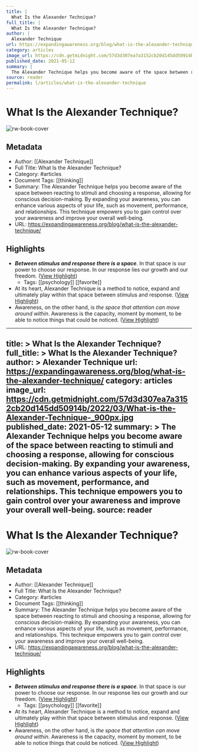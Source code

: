 ```yaml
---
title: |
  What Is the Alexander Technique?
full_title: |
  What Is the Alexander Technique?
author: |
  Alexander Technique
url: https://expandingawareness.org/blog/what-is-the-alexander-technique/
category: articles
image_url: https://cdn.getmidnight.com/57d3d307ea7a3152cb20d145dd50914b/2022/03/What-is-the-Alexander-Technique-_900px.jpg
published_date: 2021-05-12
summary: |
  The Alexander Technique helps you become aware of the space between reacting to stimuli and choosing a response, allowing for conscious decision-making. By expanding your awareness, you can enhance various aspects of your life, such as movement, performance, and relationships. This technique empowers you to gain control over your awareness and improve your overall well-being.
source: reader
permalink: l/articles/what-is-the-alexander-technique
---
```

# What Is the Alexander Technique?

![rw-book-cover](https://cdn.getmidnight.com/57d3d307ea7a3152cb20d145dd50914b/2022/03/What-is-the-Alexander-Technique-_900px.jpg)

## Metadata
- Author: [[Alexander Technique]]
- Full Title: What Is the Alexander Technique?
- Category: #articles
- Document Tags: [[thinking]] 
- Summary: The Alexander Technique helps you become aware of the space between reacting to stimuli and choosing a response, allowing for conscious decision-making. By expanding your awareness, you can enhance various aspects of your life, such as movement, performance, and relationships. This technique empowers you to gain control over your awareness and improve your overall well-being.
- URL: https://expandingawareness.org/blog/what-is-the-alexander-technique/

## Highlights
- ***Between stimulus and response there is a space***. In that space is our power to choose our response. In our response lies our growth and our freedom. ([View Highlight](https://read.readwise.io/read/01htj66222pcex4tfn3twxq3f2))
    - Tags: [[psychology]] [[favorite]] 
- At its heart, Alexander Technique is a method to notice, expand and ultimately play within that space between stimulus and response. ([View Highlight](https://read.readwise.io/read/01htj66556s6vd1bak6xchx6qr))
- Awareness, on the other hand, is *the space that attention can move around within*. Awareness is the capacity, moment by moment, to be able to notice things that could be noticed. ([View Highlight](https://read.readwise.io/read/01htj69013d34trsh2f2e9stcc))


---
title: >
  What Is the Alexander Technique?
full_title: >
  What Is the Alexander Technique?
author: >
  Alexander Technique
url: https://expandingawareness.org/blog/what-is-the-alexander-technique/
category: articles
image_url: https://cdn.getmidnight.com/57d3d307ea7a3152cb20d145dd50914b/2022/03/What-is-the-Alexander-Technique-_900px.jpg
published_date: 2021-05-12
summary: >
  The Alexander Technique helps you become aware of the space between reacting to stimuli and choosing a response, allowing for conscious decision-making. By expanding your awareness, you can enhance various aspects of your life, such as movement, performance, and relationships. This technique empowers you to gain control over your awareness and improve your overall well-being.
source: reader
---
# What Is the Alexander Technique?

![rw-book-cover](https://cdn.getmidnight.com/57d3d307ea7a3152cb20d145dd50914b/2022/03/What-is-the-Alexander-Technique-_900px.jpg)

## Metadata
- Author: [[Alexander Technique]]
- Full Title: What Is the Alexander Technique?
- Category: #articles
- Document Tags: [[thinking]] 
- Summary: The Alexander Technique helps you become aware of the space between reacting to stimuli and choosing a response, allowing for conscious decision-making. By expanding your awareness, you can enhance various aspects of your life, such as movement, performance, and relationships. This technique empowers you to gain control over your awareness and improve your overall well-being.
- URL: https://expandingawareness.org/blog/what-is-the-alexander-technique/

## Highlights
- ***Between stimulus and response there is a space***. In that space is our power to choose our response. In our response lies our growth and our freedom. ([View Highlight](https://read.readwise.io/read/01htj66222pcex4tfn3twxq3f2))
    - Tags: [[psychology]] [[favorite]] 
- At its heart, Alexander Technique is a method to notice, expand and ultimately play within that space between stimulus and response. ([View Highlight](https://read.readwise.io/read/01htj66556s6vd1bak6xchx6qr))
- Awareness, on the other hand, is *the space that attention can move around within*. Awareness is the capacity, moment by moment, to be able to notice things that could be noticed. ([View Highlight](https://read.readwise.io/read/01htj69013d34trsh2f2e9stcc))


